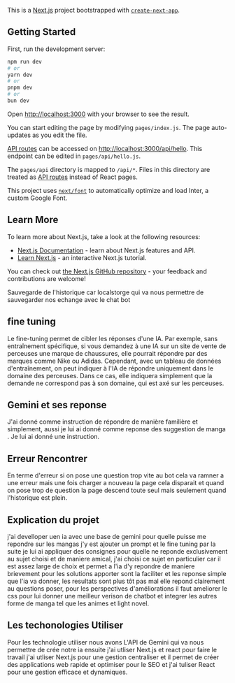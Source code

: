 This is a [Next.js](https://nextjs.org/) project bootstrapped with [`create-next-app`](https://github.com/vercel/next.js/tree/canary/packages/create-next-app).

## Getting Started

First, run the development server:

```bash
npm run dev
# or
yarn dev
# or
pnpm dev
# or
bun dev
```

Open [http://localhost:3000](http://localhost:3000) with your browser to see the result.

You can start editing the page by modifying `pages/index.js`. The page auto-updates as you edit the file.

[API routes](https://nextjs.org/docs/api-routes/introduction) can be accessed on [http://localhost:3000/api/hello](http://localhost:3000/api/hello). This endpoint can be edited in `pages/api/hello.js`.

The `pages/api` directory is mapped to `/api/*`. Files in this directory are treated as [API routes](https://nextjs.org/docs/api-routes/introduction) instead of React pages.

This project uses [`next/font`](https://nextjs.org/docs/basic-features/font-optimization) to automatically optimize and load Inter, a custom Google Font.

## Learn More

To learn more about Next.js, take a look at the following resources:

- [Next.js Documentation](https://nextjs.org/docs) - learn about Next.js features and API.
- [Learn Next.js](https://nextjs.org/learn) - an interactive Next.js tutorial.

You can check out [the Next.js GitHub repository](https://github.com/vercel/next.js/) - your feedback and contributions are welcome!

Sauvegarde de l'historique car localstorge qui va nous permettre de sauvegarder nos echange avec le chat bot 

## fine tuning

Le fine-tuning permet de cibler les réponses d'une IA. Par exemple, sans entraînement spécifique, si vous demandez à une IA sur un site de vente de perceuses une marque de chaussures, elle pourrait répondre par des marques comme Nike ou Adidas. Cependant, avec un tableau de données d'entraînement, on peut indiquer à l'IA de répondre uniquement dans le domaine des perceuses. Dans ce cas, elle indiquera simplement que la demande ne correspond pas à son domaine, qui est axé sur les perceuses.

## Gemini et ses reponse

J'ai donné comme instruction de répondre de manière familière et simplement, aussi je lui ai donné comme reponse des suggestion de manga . Je lui ai donné une instruction.

## Erreur Rencontrer 

En terme d'erreur si on pose une question trop vite au bot cela va ramner a une erreur mais une fois charger a nouveau la page cela disparait et quand on pose trop de question la page descend toute seul mais seulement quand l'historique est plein.

## Explication du projet 

j'ai develloper uen ia avec une base de gemini pour quelle puisse me repondre sur les mangas j'y est ajouter un prompt et le fine tuning par la suite je lui ai appliquer des consignes pour quelle ne reponde exclusivement au sujet choisi et de maniere amical, j'ai choisi ce sujet en particulier car il est assez large de choix et permet a l'ia d'y repondre de maniere brievement pour les solutions apporter sont la faciliter et les reponse simple que l'ia va donner, les resultats sont plus tôt pas mal elle repond clairement au questions poser, pour les perspectives d'améliorations il faut ameliorer le css pour lui donner une meilleur verison de chatbot et integrer les autres forme de manga tel que les animes et light novel.

## Les techonologies Utiliser

Pour les technologie utiliser nous avons L'API de Gemini qui va nous permettre de crée notre ia ensuite j'ai utliser Next.js et react pour faire le travail j'ai utliser Next.js pour une gestion centraliser et il permet de créer des applications web rapide et optimiser pour le SEO et j'ai tuliser React pour une gestion efficace et dynamiques.